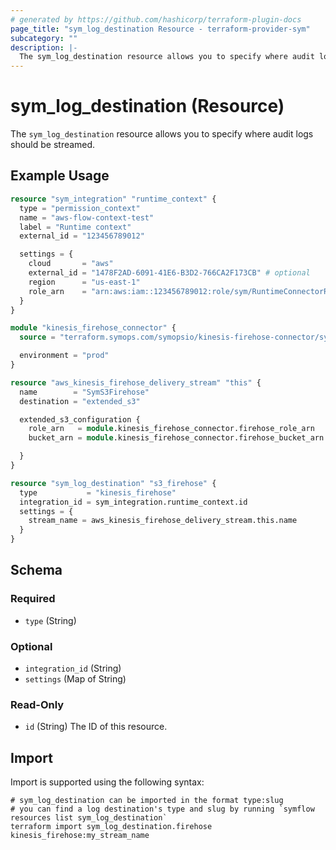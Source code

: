 ```yaml
---
# generated by https://github.com/hashicorp/terraform-plugin-docs
page_title: "sym_log_destination Resource - terraform-provider-sym"
subcategory: ""
description: |-
  The sym_log_destination resource allows you to specify where audit logs should be streamed.
---
```


# sym_log_destination (Resource)

The `sym_log_destination` resource allows you to specify where audit logs should be streamed.

## Example Usage

```terraform
resource "sym_integration" "runtime_context" {
  type = "permission_context"
  name = "aws-flow-context-test"
  label = "Runtime context"
  external_id = "123456789012"

  settings = {
    cloud       = "aws"
    external_id = "1478F2AD-6091-41E6-B3D2-766CA2F173CB" # optional
    region      = "us-east-1"
    role_arn    = "arn:aws:iam::123456789012:role/sym/RuntimeConnectorRole"
  }
}

module "kinesis_firehose_connector" {
  source = "terraform.symops.com/symopsio/kinesis-firehose-connector/sym"

  environment = "prod"
}

resource "aws_kinesis_firehose_delivery_stream" "this" {
  name        = "SymS3Firehose"
  destination = "extended_s3"

  extended_s3_configuration {
    role_arn   = module.kinesis_firehose_connector.firehose_role_arn
    bucket_arn = module.kinesis_firehose_connector.firehose_bucket_arn

  }
}

resource "sym_log_destination" "s3_firehose" {
  type           = "kinesis_firehose"
  integration_id = sym_integration.runtime_context.id
  settings = {
    stream_name = aws_kinesis_firehose_delivery_stream.this.name
  }
}
```

<!-- schema generated by tfplugindocs -->
## Schema

### Required

- `type` (String)

### Optional

- `integration_id` (String)
- `settings` (Map of String)

### Read-Only

- `id` (String) The ID of this resource.

## Import

Import is supported using the following syntax:

```shell
# sym_log_destination can be imported in the format type:slug
# you can find a log destination's type and slug by running `symflow resources list sym_log_destination`
terraform import sym_log_destination.firehose kinesis_firehose:my_stream_name
```
